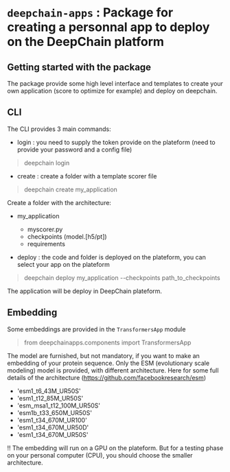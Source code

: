 # `deepchain-apps` : Package for creating a personnal app to deploy on the DeepChain platform

## Getting started with the package
The package provide some high level interface and templates to create your own application (score to optimize for example) and deploy on deepchain.

## CLI
The CLI provides 3 main commands:

- login : you need to supply the token provide on the plateform
(need to provide your password and a config file)
> deepchain login

- create : create a folder with a template scorer file
> deepchain create my_application

Create a folder with the architecture:
- my_application
    - myscorer.py
    - checkpoints (model.[h5/pt])
    - requirements

- deploy : the code and folder is deployed on the plateform, you can select your app on the plateform
>deepchain deploy my_application --checkpoints path_to_checkpoints

The application will be deploy in DeepChain plateform.

## Embedding

Some embeddings are provided in the `TransformersApp` module
> from deepchainapps.components import TransformersApp

The model are furnished, but not mandatory, if you want to make an embedding of your protein sequence.
Only the ESM (evolutionary scale modeling) model is provided, with different architecture.
Here for some full details of the architecture (https://github.com/facebookresearch/esm)
 - 'esm1_t6_43M_UR50S'
 - 'esm1_t12_85M_UR50S'
 - 'esm_msa1_t12_100M_UR50S'
 - 'esm1b_t33_650M_UR50S' 
 - 'esm1_t34_670M_UR100' 
 - 'esm1_t34_670M_UR50D'
 - 'esm1_t34_670M_UR50S'

!! The embedding will run on a GPU on the plateform. But for a testing phase on your personal computer (CPU), you should choose the smaller architecture.
